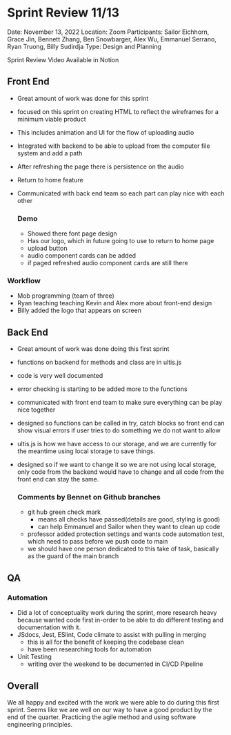 # Sprint Review 11/13

Date: November 13, 2022
Location: Zoom
Participants: Sailor Eichhorn, Grace Jin, Bennett Zhang, Ben Snowbarger, Alex Wu, Emmanuel Serrano, Ryan Truong, Billy Sudirdja
Type: Design and Planning

Sprint Review Video Available in Notion

## Front End

- Great amount of work was done for this sprint
- focused on this sprint on creating HTML to reflect the wireframes for a minimum viable product
- This includes animation and UI for the flow of uploading audio
- Integrated with backend to be able to upload from the computer file system and add a path
- After refreshing the page there is persistence on the audio
- Return to home feature
- Communicated with back end team so each part can play nice with each other
    
    ### Demo
    
    - Showed there font page design
    - Has our logo, which in future going to use to return to home page
    - upload button
    - audio component cards can be added
    - if paged refreshed audio component cards are still there

### Workflow

- Mob programming (team of three)
- Ryan teaching teaching Kevin and Alex more about front-end design
- Billy added the logo that appears on screen

## Back End

- Great amount of work was done doing this first sprint
- functions on backend for methods and class are in ultis.js
- code is very well documented
- error checking is starting to be added more to the functions
- communicated with front end team to make sure everything can be play nice together
- designed so functions can be called in try, catch blocks so front end can show visual errors if user tries to do something we do not want to allow
- ultis.js is how we have access to our storage, and we are currently for the meantime using local storage to save things.
- designed so if we want to change it so we are not using local storage, only code from the backend would have to change and all code from the front end can stay the same.
    
    ### Comments by Bennet on Github branches
    
    - git hub green check mark
        - means all checks have passed(details are good, styling is good)
        - can help Emmanuel and Sailor when they want to clean up code
    - professor added protection settings and wants code automation test, which need to pass before we push code to main
    - we should have one person dedicated to this take of task, basically as the guard of the main branch

## QA

### Automation

- Did a lot of conceptuality work during the sprint, more research heavy because wanted code first in-order to be able to do different testing and documentation with it.
- JSdocs, Jest, ESlint, Code climate to assist with pulling in merging
    - this is all for the benefit of keeping the codebase clean
    - have been researching tools for automation
- Unit Testing
    - writing over the weekend to be documented in CI/CD Pipeline

## Overall

We all happy and excited with the work we were able to do during this first sprint. Seems like we are well on our way to have a good product by the end of the quarter. Practicing the agile method and using software engineering principles.